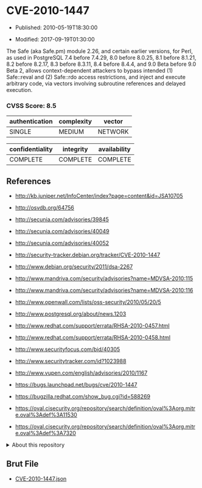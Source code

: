 # CVE-2010-1447

- Published: 2010-05-19T18:30:00

- Modified: 2017-09-19T01:30:00

The Safe (aka Safe.pm) module 2.26, and certain earlier versions, for Perl, as used in PostgreSQL 7.4 before 7.4.29, 8.0 before 8.0.25, 8.1 before 8.1.21, 8.2 before 8.2.17, 8.3 before 8.3.11, 8.4 before 8.4.4, and 9.0 Beta before 9.0 Beta 2, allows context-dependent attackers to bypass intended (1) Safe::reval and (2) Safe::rdo access restrictions, and inject and execute arbitrary code, via vectors involving subroutine references and delayed execution.

### CVSS Score: **8.5**

| authentication | complexity | vector |
| --- | --- | --- |
| SINGLE | MEDIUM | NETWORK |

| confidentiality | integrity | availability |
| --- | --- | --- |
| COMPLETE | COMPLETE | COMPLETE |

## References

* http://kb.juniper.net/InfoCenter/index?page=content&id=JSA10705

* http://osvdb.org/64756

* http://secunia.com/advisories/39845

* http://secunia.com/advisories/40049

* http://secunia.com/advisories/40052

* http://security-tracker.debian.org/tracker/CVE-2010-1447

* http://www.debian.org/security/2011/dsa-2267

* http://www.mandriva.com/security/advisories?name=MDVSA-2010:115

* http://www.mandriva.com/security/advisories?name=MDVSA-2010:116

* http://www.openwall.com/lists/oss-security/2010/05/20/5

* http://www.postgresql.org/about/news.1203

* http://www.redhat.com/support/errata/RHSA-2010-0457.html

* http://www.redhat.com/support/errata/RHSA-2010-0458.html

* http://www.securityfocus.com/bid/40305

* http://www.securitytracker.com/id?1023988

* http://www.vupen.com/english/advisories/2010/1167

* https://bugs.launchpad.net/bugs/cve/2010-1447

* https://bugzilla.redhat.com/show_bug.cgi?id=588269

* https://oval.cisecurity.org/repository/search/definition/oval%3Aorg.mitre.oval%3Adef%3A11530

* https://oval.cisecurity.org/repository/search/definition/oval%3Aorg.mitre.oval%3Adef%3A7320

<details>
<summary>About this repository</summary> 

  This repository is part of the project [Live Hack CVE](https://github.com/Live-Hack-CVE). Main website can be found [www.live-hack.org](https://www.live-hack.org) 
  
  Made by [Sn0wAlice](https://github.com/Sn0wAlice) for the people that care about security and need to have a feed of the latest CVEs. Hope you enjoy it, don't forget to star the repo and follow me on [Twitter](https://twitter.com/Sn0wAlice) and [Github](https://github.com/Sn0wAlice). And that is my [personnal website](https://www.alice-snow.me/)

  - [Home Page](https://github.com/Live-Hack-CVE)
  - [Framework](https://github.com/Live-Hack-CVE/cve-framework)
  - [CVE database](https://github.com/Live-Hack-CVE/full_database)
  - [Changelog](https://github.com/Live-Hack-CVE/Changelog)
</details>

## Brut File

* [CVE-2010-1447.json](https://raw.githubusercontent.com/Live-Hack-CVE/full_database/main/cves/2010/CVE-2010-1447.json)

